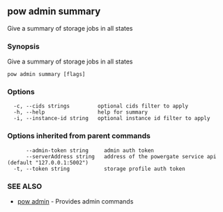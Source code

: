 ## pow admin summary

Give a summary of storage jobs in all states

### Synopsis

Give a summary of storage jobs in all states

```
pow admin summary [flags]
```

### Options

```
  -c, --cids strings         optional cids filter to apply
  -h, --help                 help for summary
  -i, --instance-id string   optional instance id filter to apply
```

### Options inherited from parent commands

```
      --admin-token string     admin auth token
      --serverAddress string   address of the powergate service api (default "127.0.0.1:5002")
  -t, --token string           storage profile auth token
```

### SEE ALSO

* [pow admin](pow_admin.md)	 - Provides admin commands

